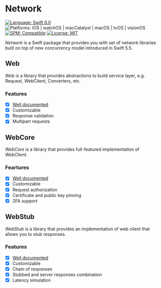 # Network

[![Language: Swift 6.0](https://img.shields.io/badge/Language-Swift%206.0-F48041.svg?style=flat)](https://developer.apple.com/swift)
![Platforms: iOS | watchOS | macCatalyst | macOS | tvOS | visionOS](https://img.shields.io/badge/Platforms-iOS%20%7C%20watchOS%20%7C%20macCatalyst%20%7C%20macOS%20%7C%20tvOS%20%7C%20visionOS-blue.svg?style=flat)
[![SPM: Compatible](https://img.shields.io/badge/SPM-Compatible-4BC51D.svg?style=flat)](https://swift.org/package-manager/)
[![License: MIT](http://img.shields.io/badge/License-MIT-lightgray.svg?style=flat)](https://github.com/InstrumentBox/Network/blob/main/LICENSE)

*Network* is a Swift package that provides you with set of network libraries built on top of new 
concurrency model introduced in Swift 5.5.

## Web

*Web* is a library that provides abstractions to build service layer, e.g. Request, WebClient, 
Converters, etc.

### Features

- [x] [Well documented](https://instrument-box-network-web-docs.netlify.app/documentation/web/)
- [x] Customizable
- [x] Response validation
- [x] Multipart requests

## WebCore

*WebCore* is a library that provides full-featured implementation of *WebClient*.

### Feartures

- [x] [Well documented](https://instrument-box-network-web-core-docs.netlify.app/documentation/webcore/)
- [x] Customizable
- [x] Request authorization
- [x] Certificate and public key pinning
- [x] 2FA support

## WebStub

*WebStub* is a library that provides an implementation of web client that allows you to stub responses.

### Features

- [x] [Well documented](https://instrument-box-network-web-stub-docs.netlify.app/documentation/webstub/)
- [x] Customizable
- [x] Chain of responses
- [x] Stubbed and server responses combination
- [x] Latency simulation
